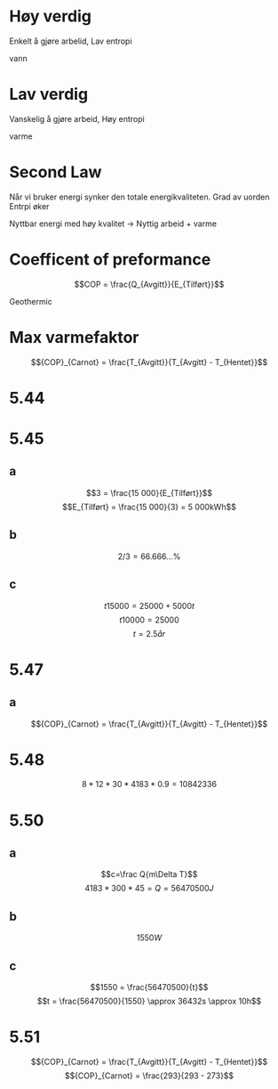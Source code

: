 # Høy verdig

Enkelt å gjøre arbelid, Lav entropi

vann

# Lav verdig

Vanskelig å gjøre arbeid, Høy entropi

varme

# Second Law

Når vi bruker energi synker den totale energikvaliteten. Grad av uorden Entrpi øker

Nyttbar energi med høy kvalitet &rarr; Nyttig arbeid + varme

# Coefficent of preformance

$$COP = \frac{Q_{Avgitt}}{E_{Tilført}}$$

Geothermic

# Max varmefaktor

$${COP}_{Carnot} = \frac{T_{Avgitt}}{T_{Avgitt} - T_{Hentet}}$$

# 5.44

# 5.45

## a

$$3 = \frac{15 000}{E_{Tilført}}$$
$$E_{Tilført} = \frac{15 000}{3} = 5 000kWh$$

## b

$$2/3=66.666...\%$$

## c

$$t15000=25000 + 5000t$$
$$t10000=25000$$
$$t=2.5år$$

# 5.47

## a

$${COP}_{Carnot} = \frac{T_{Avgitt}}{T_{Avgitt} - T_{Hentet}}$$

# 5.48

$$8*12*30*4183*0.9 = 10842336$$

# 5.50

## a

$$c=\frac Q{m\Delta T}$$
$$4183*300*45=Q=56470500J$$

## b

$$1550W$$

## c

$$1550 = \frac{56470500}{t}$$
$$t = \frac{56470500}{1550} \approx 36432s \approx 10h$$
# 5.51

$${COP}_{Carnot} = \frac{T_{Avgitt}}{T_{Avgitt} - T_{Hentet}}$$
$${COP}_{Carnot} = \frac{293}{293 - 273}$$
